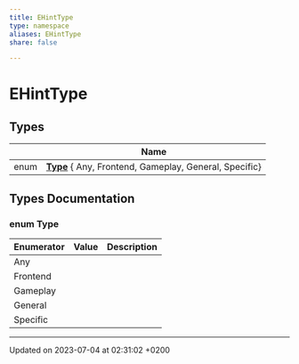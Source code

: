 ```yaml
---
title: EHintType
type: namespace
aliases: EHintType
share: false

---
```


# EHintType



## Types

|                | Name           |
| -------------- | -------------- |
| enum| **[Type](/docs/SDK/Source/Namespaces/namespaceEHintType.md#enum-type)** { Any, Frontend, Gameplay, General, Specific} |

## Types Documentation

### enum Type

| Enumerator | Value | Description |
| ---------- | ----- | ----------- |
| Any | |   |
| Frontend | |   |
| Gameplay | |   |
| General | |   |
| Specific | |   |









-------------------------------

Updated on 2023-07-04 at 02:31:02 +0200